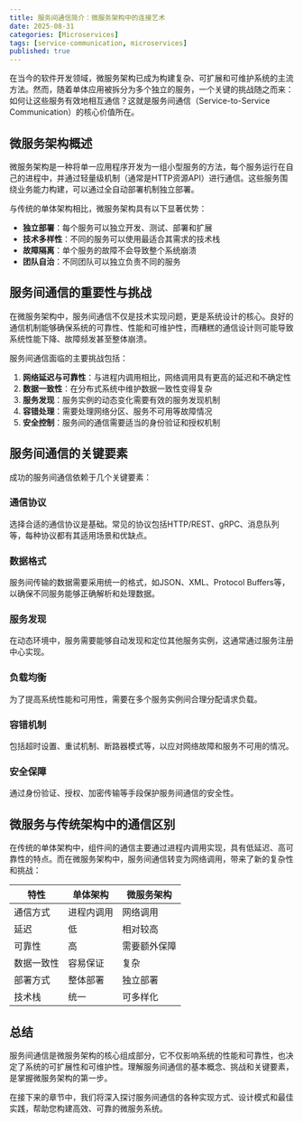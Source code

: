 ```yaml
---
title: 服务间通信简介：微服务架构中的连接艺术
date: 2025-08-31
categories: [Microservices]
tags: [service-communication, microservices]
published: true
---
```


在当今的软件开发领域，微服务架构已成为构建复杂、可扩展和可维护系统的主流方法。然而，随着单体应用被拆分为多个独立的服务，一个关键的挑战随之而来：如何让这些服务有效地相互通信？这就是服务间通信（Service-to-Service Communication）的核心价值所在。

## 微服务架构概述

微服务架构是一种将单一应用程序开发为一组小型服务的方法，每个服务运行在自己的进程中，并通过轻量级机制（通常是HTTP资源API）进行通信。这些服务围绕业务能力构建，可以通过全自动部署机制独立部署。

与传统的单体架构相比，微服务架构具有以下显著优势：
- **独立部署**：每个服务可以独立开发、测试、部署和扩展
- **技术多样性**：不同的服务可以使用最适合其需求的技术栈
- **故障隔离**：单个服务的故障不会导致整个系统崩溃
- **团队自治**：不同团队可以独立负责不同的服务

## 服务间通信的重要性与挑战

在微服务架构中，服务间通信不仅是技术实现问题，更是系统设计的核心。良好的通信机制能够确保系统的可靠性、性能和可维护性，而糟糕的通信设计则可能导致系统性能下降、故障频发甚至整体崩溃。

服务间通信面临的主要挑战包括：
1. **网络延迟与可靠性**：与进程内调用相比，网络调用具有更高的延迟和不确定性
2. **数据一致性**：在分布式系统中维护数据一致性变得复杂
3. **服务发现**：服务实例的动态变化需要有效的服务发现机制
4. **容错处理**：需要处理网络分区、服务不可用等故障情况
5. **安全控制**：服务间的通信需要适当的身份验证和授权机制

## 服务间通信的关键要素

成功的服务间通信依赖于几个关键要素：

### 通信协议
选择合适的通信协议是基础。常见的协议包括HTTP/REST、gRPC、消息队列等，每种协议都有其适用场景和优缺点。

### 数据格式
服务间传输的数据需要采用统一的格式，如JSON、XML、Protocol Buffers等，以确保不同服务能够正确解析和处理数据。

### 服务发现
在动态环境中，服务需要能够自动发现和定位其他服务实例，这通常通过服务注册中心实现。

### 负载均衡
为了提高系统性能和可用性，需要在多个服务实例间合理分配请求负载。

### 容错机制
包括超时设置、重试机制、断路器模式等，以应对网络故障和服务不可用的情况。

### 安全保障
通过身份验证、授权、加密传输等手段保护服务间通信的安全性。

## 微服务与传统架构中的通信区别

在传统的单体架构中，组件间的通信主要通过进程内调用实现，具有低延迟、高可靠性的特点。而在微服务架构中，服务间通信转变为网络调用，带来了新的复杂性和挑战：

| 特性 | 单体架构 | 微服务架构 |
|------|----------|------------|
| 通信方式 | 进程内调用 | 网络调用 |
| 延迟 | 低 | 相对较高 |
| 可靠性 | 高 | 需要额外保障 |
| 数据一致性 | 容易保证 | 复杂 |
| 部署方式 | 整体部署 | 独立部署 |
| 技术栈 | 统一 | 可多样化 |

## 总结

服务间通信是微服务架构的核心组成部分，它不仅影响系统的性能和可靠性，也决定了系统的可扩展性和可维护性。理解服务间通信的基本概念、挑战和关键要素，是掌握微服务架构的第一步。

在接下来的章节中，我们将深入探讨服务间通信的各种实现方式、设计模式和最佳实践，帮助您构建高效、可靠的微服务系统。
